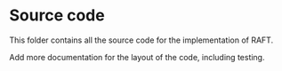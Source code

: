 # Source code

This folder contains all the source code for the implementation of RAFT.

Add more documentation for the layout of the code, including testing.

